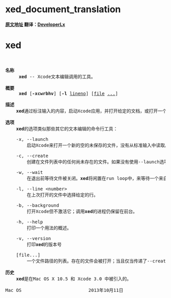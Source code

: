 # xed_document_translation

#### [原文地址](https://developer.apple.com/legacy/library/documentation/Darwin/Reference/ManPages/man1/xed.1.html) 翻译：[DeveloperLx](http://weibo.com/DeveloperLx)

# xed

<pre class="manpages" onbeforecopy="prepForCopy();" oncopy="cleanupFromCopy();"><tt>

<b>名称</b>
     <b>xed</b> -- Xcode文本编辑调用的工具。

<b>概要</b>
     <b>xed</b> [<b>-xcwrbhv</b>] [<b>-l</b> <u>lineno</u>] [<u>file</u> <u>...</u>]

<b>描述</b>
	<b>xed</b>通过标注输入的内容，启动Xcode应用，并打开给定的文档，或打开一个新的无标题的文档。

<b>选项</b>
	<b>xed</b>的选项类似那些其它的文本编辑的命令行工具：

	-x, --launch
		启动Xcode来打开一个新的空的未保存的文件，没有从标准输入中读取。

    -c, --create
     	创建在文件列表中的任何尚未存在的文件。如果没有使用--launch选项，标准输入将被读取并被“管道”（pipe to）到上一个被创建的文件中。

    -w, --wait
     	在退出前等待文件被关闭。<b>xed</b>将闲置在run loop中，来等待一个来自Xcode的通知，这个通知会在每一个文件被关闭时发送，并且在所有文件都被关闭后才退出。当从脚本中调用xed时，是非常有用的。

    -l, --line &lt;number&gt;
     	在上次打开的文件中选择给定的行。

    -b, --background
     	打开Xcode但不激活它；调用<b>xed</b>的进程仍保留在前台。

    -h, --help
     	打印一个用法的概述。

    -v, --version
     	打印<b>xed</b>的版本号

    [file...]
     	一个文件路径的列表。存在的文件会被打开；当且仅当传递了--create标记时，不存在的文件将被创建。如果没有文件来传参，标注的输入就会被读取并被“管道”（pipe to）到一个新的无标题的文档中（unless传了--launch选项）。如果--create和至少一个不存在的文件名被传参，则最后一个文件将会被创建，填到标准输入中，然后打开。

<b>历史</b>
	<b>xed</b>是在Mac OS X 10.5 和 Xcode 3.0 中被引入的。

Mac OS                         2013年10月11日                      
</tt></pre>